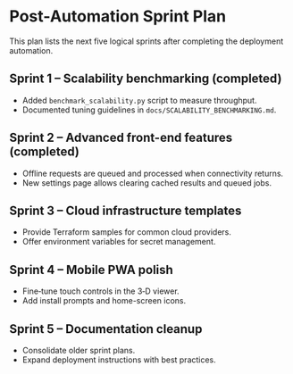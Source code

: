 # Post-Automation Sprint Plan

This plan lists the next five logical sprints after completing the deployment automation.

## Sprint 1 – Scalability benchmarking (completed)
* Added `benchmark_scalability.py` script to measure throughput.
* Documented tuning guidelines in `docs/SCALABILITY_BENCHMARKING.md`.

## Sprint 2 – Advanced front-end features (completed)
* Offline requests are queued and processed when connectivity returns.
* New settings page allows clearing cached results and queued jobs.

## Sprint 3 – Cloud infrastructure templates
* Provide Terraform samples for common cloud providers.
* Offer environment variables for secret management.

## Sprint 4 – Mobile PWA polish
* Fine‑tune touch controls in the 3‑D viewer.
* Add install prompts and home-screen icons.

## Sprint 5 – Documentation cleanup
* Consolidate older sprint plans.
* Expand deployment instructions with best practices.
